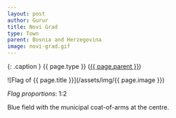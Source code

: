 ```yaml
---
layout: post
author: Gurur
title: Novi Grad
type: Town
parent: Bosnia and Herzegovina
image: novi-grad.gif
---
```

{: .caption }
{{ page.type }} ([{{ page.parent }}](/2019/03/30/bosnia-and-herzegovina.html))

![Flag of {{ page.title }}](/assets/img/{{ page.image }})

*Flag proportions*: 1:2

Blue field with the municipal coat-of-arms at the centre.
